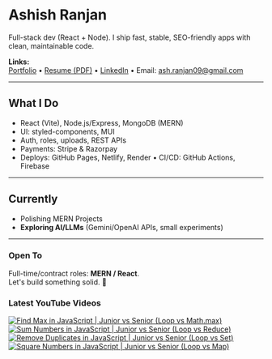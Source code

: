 # Ashish Ranjan

Full-stack dev (React + Node). I ship fast, stable, SEO-friendly apps with clean, maintainable code.

**Links:**  
[Portfolio](https://www.ashishranjan.net) • 
[Resume (PDF)](https://github.com/a2rp/resume/releases/latest/download/Ashish_Ranjan_Resume.pdf) • 
[LinkedIn](https://www.linkedin.com/in/aashishranjan/) • 
Email: ash.ranjan09@gmail.com

---

## What I Do
- React (Vite), Node.js/Express, MongoDB (MERN)
- UI: styled-components, MUI
- Auth, roles, uploads, REST APIs
- Payments: Stripe & Razorpay
- Deploys: GitHub Pages, Netlify, Render • CI/CD: GitHub Actions, Firebase

---

## Currently
- Polishing MERN Projects
- **Exploring AI/LLMs** (Gemini/OpenAI APIs, small experiments)

---

### Open To
Full-time/contract roles: **MERN / React**.  
Let's build something solid. 🚀

### Latest YouTube Videos
<p align="left">

<!-- BEGIN YOUTUBE-CARDS -->
[![Find Max in JavaScript | Junior vs Senior (Loop vs Math.max)](https://ytcards.demolab.com/?id=s8_OcoHed-A&title=Find+Max+in+JavaScript+%7C+Junior+vs+Senior+%28Loop+vs+Math.max%29&lang=en&timestamp=1761294319&background_color=%230d1117&title_color=%23ffffff&stats_color=%23b3b3b3&max_title_lines=2&width=360&border_radius=10 "Find Max in JavaScript | Junior vs Senior (Loop vs Math.max)")](https://www.youtube.com/shorts/s8_OcoHed-A)
[![Sum Numbers in JavaScript | Junior vs Senior (Loop vs Reduce)](https://ytcards.demolab.com/?id=HmQqQNrAuuE&title=Sum+Numbers+in+JavaScript+%7C+Junior+vs+Senior+%28Loop+vs+Reduce%29&lang=en&timestamp=1761294042&background_color=%230d1117&title_color=%23ffffff&stats_color=%23b3b3b3&max_title_lines=2&width=360&border_radius=10 "Sum Numbers in JavaScript | Junior vs Senior (Loop vs Reduce)")](https://www.youtube.com/shorts/HmQqQNrAuuE)
[![Remove Duplicates in JavaScript | Junior vs Senior (Loop vs Set)](https://ytcards.demolab.com/?id=h-jqqUNyqz4&title=Remove+Duplicates+in+JavaScript+%7C+Junior+vs+Senior+%28Loop+vs+Set%29&lang=en&timestamp=1761293807&background_color=%230d1117&title_color=%23ffffff&stats_color=%23b3b3b3&max_title_lines=2&width=360&border_radius=10 "Remove Duplicates in JavaScript | Junior vs Senior (Loop vs Set)")](https://www.youtube.com/shorts/h-jqqUNyqz4)
[![Square Numbers in JavaScript | Junior vs Senior (Loop vs Map)](https://ytcards.demolab.com/?id=NMTinoVDNXI&title=Square+Numbers+in+JavaScript+%7C+Junior+vs+Senior+%28Loop+vs+Map%29&lang=en&timestamp=1761292513&background_color=%230d1117&title_color=%23ffffff&stats_color=%23b3b3b3&max_title_lines=2&width=360&border_radius=10 "Square Numbers in JavaScript | Junior vs Senior (Loop vs Map)")](https://www.youtube.com/shorts/NMTinoVDNXI)
<!-- END YOUTUBE-CARDS -->

</p>
